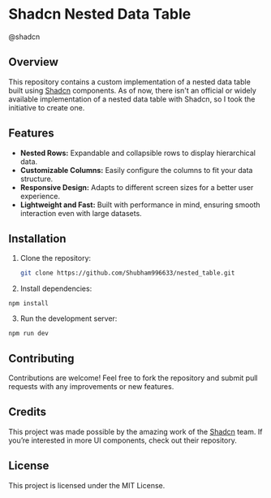 # Shadcn Nested Data Table
@shadcn

## Overview

This repository contains a custom implementation of a nested data table built using [Shadcn](https://github.com/shadcn-ui/ui) components. As of now, there isn't an official or widely available implementation of a nested data table with Shadcn, so I took the initiative to create one.

## Features

- **Nested Rows:** Expandable and collapsible rows to display hierarchical data.
- **Customizable Columns:** Easily configure the columns to fit your data structure.
- **Responsive Design:** Adapts to different screen sizes for a better user experience.
- **Lightweight and Fast:** Built with performance in mind, ensuring smooth interaction even with large datasets.

## Installation

1. Clone the repository:

   ```bash
   git clone https://github.com/Shubham996633/nested_table.git
    ```
2. Install dependencies:

  ```
  npm install
  ```
3. Run the development server:

  ```
  npm run dev
  ```

## Contributing
Contributions are welcome! Feel free to fork the repository and submit pull requests with any improvements or new features.

## Credits

This project was made possible by the amazing work of the [Shadcn](https://github.com/shadcn/shadcn-ui/ui) team. If you’re interested in more UI components, check out their repository.

## License
This project is licensed under the MIT License.
